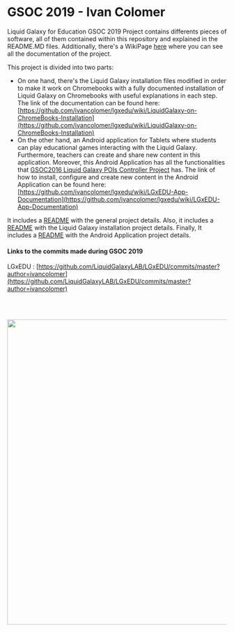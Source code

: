 # GSOC 2019 - Ivan Colomer

Liquid Galaxy for Education GSOC 2019 Project contains differents pieces of software, all of them contained within this repository and explained in the README.MD files.
Additionally, there's a WikiPage [here](https://github.com/ivancolomer/lgxedu/wiki) where you can see all the documentation of the project.

This project is divided into two parts:
* On one hand, there's the Liquid Galaxy installation files modified in order to make it work on Chromebooks with a fully documented installation of Liquid Galaxy on Chromebooks with useful explanations in each step. The link of the documentation can be found here: [https://github.com/ivancolomer/lgxedu/wiki/LiquidGalaxy-on-ChromeBooks-Installation](https://github.com/ivancolomer/lgxedu/wiki/LiquidGalaxy-on-ChromeBooks-Installation)
* On the other hand, an Android application for Tablets where students can play educational games interacting with the Liquid Galaxy. Furthermore, teachers can create and share new content in this application. Moreover, this Android Application has all the functionalities that [GSOC2016 Liquid Galaxy POIs Controller Project](https://github.com/navijo/Liquid-Galaxy-POIs-Controller/) has. The link of how to install, configure and create new content in the Android Application can be found here: [https://github.com/ivancolomer/lgxedu/wiki/LGxEDU-App-Documentation](https://github.com/ivancolomer/lgxedu/wiki/LGxEDU-App-Documentation)

It includes a [README](https://github.com/LiquidGalaxyLAB/LGxEDU/blob/master/README.md) with the general project details.
Also, it includes a [README](https://github.com/LiquidGalaxyLAB/LGxEDU/blob/master/liquid-galaxy/README.md) with the Liquid Galaxy installation project details.
Finally, It includes a [README](https://github.com/LiquidGalaxyLAB/LGxEDU/blob/master/android-app/README.md) with the Android Application project details.

#### Links to the commits made during GSOC 2019

LGxEDU : [https://github.com/LiquidGalaxyLAB/LGxEDU/commits/master?author=ivancolomer](https://github.com/LiquidGalaxyLAB/LGxEDU/commits/master?author=ivancolomer)

<br>
<br>
<p align="center">
<img src="https://developers.google.com/open-source/gsoc/resources/downloads/GSoC-logo-horizontal.svg"  width="700">
</p>